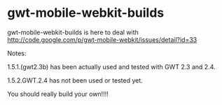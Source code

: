 gwt-mobile-webkit-builds
========================

gwt-mobile-webkit-builds is here to deal with http://code.google.com/p/gwt-mobile-webkit/issues/detail?id=33

Notes:

1.5.1.(gwt2.3b) has been actually used and tested with GWT 2.3 and 2.4.

1.5.2.GWT.2.4 has not been used or tested yet.

You should really build your own!!!!   